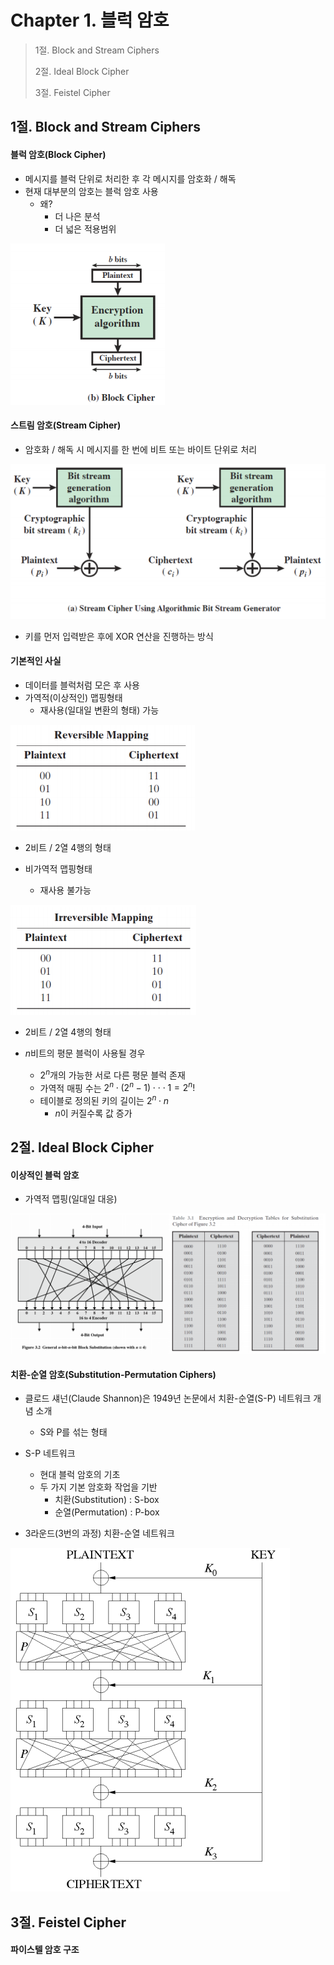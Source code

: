 #  Chapter 1. 블럭 암호
> 1절. Block and Stream Ciphers
> 
> 2절. Ideal Block Cipher
>
> 3절. Feistel Cipher

## 1절. Block and Stream Ciphers
#### 블럭 암호(Block Cipher)
* 메시지를 블럭 단위로 처리한 후 각 메시지를 암호화 / 해독
* 현재 대부분의 암호는 블럭 암호 사용
    * 왜?
        * 더 나은 분석
        * 더 넓은 적용범위

![BC](https://github.com/BangYunseo/TIL/blob/main/Security/InformationSecurity/Image/ch02/BC.PNG)

#### 스트림 암호(Stream Cipher)
* 암호화 / 해독 시 메시지를 한 번에 비트 또는 바이트 단위로 처리

![SC](https://github.com/BangYunseo/TIL/blob/main/Security/InformationSecurity/Image/ch02/SC.PNG)

* 키를 먼저 입력받은 후에 XOR 연산을 진행하는 방식

#### 기본적인 사실
* 데이터를 블럭처럼 모은 후 사용
* 가역적(이상적인) 맵핑형태
    * 재사용(일대일 변환의 형태) 가능

![RM](https://github.com/BangYunseo/TIL/blob/main/Security/InformationSecurity/Image/ch02/RM.PNG)

* 2비트 / 2열 4행의 형태

* 비가역적 맵핑형태
    * 재사용 불가능

![IM](https://github.com/BangYunseo/TIL/blob/main/Security/InformationSecurity/Image/ch02/IM.PNG)

* 2비트 / 2열 4행의 형태

* $n$비트의 평문 블럭이 사용될 경우    
    * $2^n$개의 가능한 서로 다른 평문 블럭 존재
    * 가역적 매핑 수는 $2^n ⋅ (2^n-1) ⋅⋅⋅ 1 = 2^n!$
    * 테이블로 정의된 키의 길이는 $2^n ⋅ n$
        * $n$이 커질수록 값 증가

## 2절. Ideal Block Cipher
#### 이상적인 블럭 암호
* 가역적 맵핑(일대일 대응)

![IBC](https://github.com/BangYunseo/TIL/blob/main/Security/InformationSecurity/Image/ch02/IBC.PNG)

#### 치환-순열 암호(Substitution-Permutation Ciphers)
* 클로드 섀넌(Claude Shannon)은 1949년 논문에서 치환-순열(S-P) 네트워크 개념 소개
    * S와 P를 섞는 형태
* S-P 네트워크
    * 현대 블럭 암호의 기초
    * 두 가지 기본 암호화 작업을 기반
        * 치환(Substitution) : S-box
        * 순열(Permutation) : P-box

* 3라운드(3번의 과정) 치환-순열 네트워크

![SPN](https://github.com/BangYunseo/TIL/blob/main/Security/InformationSecurity/Image/ch02/SPN.PNG)

## 3절. Feistel Cipher
#### 파이스텔 암호 구조
